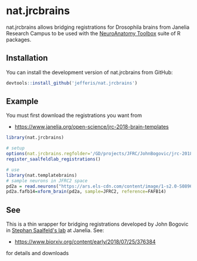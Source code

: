 # nat.jrcbrains

nat.jrcbrains allows bridging registrations for Drosophila brains from Janelia Research Campus
to be used with the [NeuroAnatomy Toolbox](https://jefferis.github.io/nat/) suite
of R packages.

## Installation

You can install the development version of nat.jrcbrains from GitHub:

``` r
devtools::install_github('jefferis/nat.jrcbrains')
```

## Example

You must first download the registrations you want from

* https://www.janelia.org/open-science/jrc-2018-brain-templates

``` r
library(nat.jrcbrains)

# setup
options(nat.jrcbrains.regfolder='/GD/projects/JFRC/JohnBogovic/jrc-2018-brain-templates')
register_saalfeldlab_registrations()

# use
library(nat.templatebrains)
# sample neurons in JFRC2 space
pd2a = read.neurons("https://ars.els-cdn.com/content/image/1-s2.0-S0896627318307426-mmc5.zip")
pd2a.fafb14=xform_brain(pd2a, sample=JFRC2, reference=FAFB14)
```

## See

This is a thin wrapper for bridging registrations developed by John Bogovic
in [Stephan Saalfeld's lab](https://www.janelia.org/lab/saalfeld-lab) at Janelia.
See:

* https://www.biorxiv.org/content/early/2018/07/25/376384

for details and downloads
